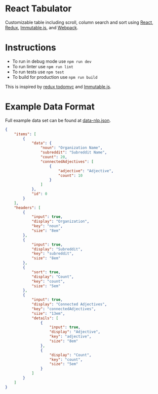 React Tabulator
===============

Customizable table including scroll, column search and sort using [React](https://facebook.github.io/react/), [Redux](http://redux.js.org/), [Immutable.js](https://facebook.github.io/immutable-js/), and [Webpack](https://webpack.github.io/).

Instructions
============

- To run in debug mode use `npm run dev`
- To run linter use `npm run lint`
- To run tests use `npm test`
- To build for production use `npm run build`

This is inspired by [redux todomvc](https://github.com/rackt/redux/tree/master/examples/todomvc/) and [Immutable.js](https://facebook.github.io/immutable-js/).

Example Data Format
===================

Full example data set can be found at [data-nlp.json](/static/data/data-nlp.json).

``` json
{
    "items": [
        {
            "data": {
                "noun": "Organization Name",
                "subreddit": "Subreddit Name",
                "count": 20,
                "connectedAdjectives": [
                    {
                        "adjective": "Adjective",
                        "count": 10
                    }
                ]
            },
            "id": 0
        }
    ],
    "headers": [
        {
            "input": true,
            "display": "Organization",
            "key": "noun",
            "size": "8em"
        },
        {
            "input": true,
            "display": "Subreddit",
            "key": "subreddit",
            "size": "8em"
        },
        {
            "sort": true,
            "display": "Count",
            "key": "count",
            "size": "5em"
        },
        {
            "input": true,
            "display": "Connected Adjectives",
            "key": "connectedAdjectives",
            "size": "13em",
            "details": [
                {
                    "input": true,
                    "display": "Adjective",
                    "key": "adjective",
                    "size": "8em"
                },
                {
                    "display": "Count",
                    "key": "count",
                    "size": "5em"
                }
            ]
        }
    ]
}
```
